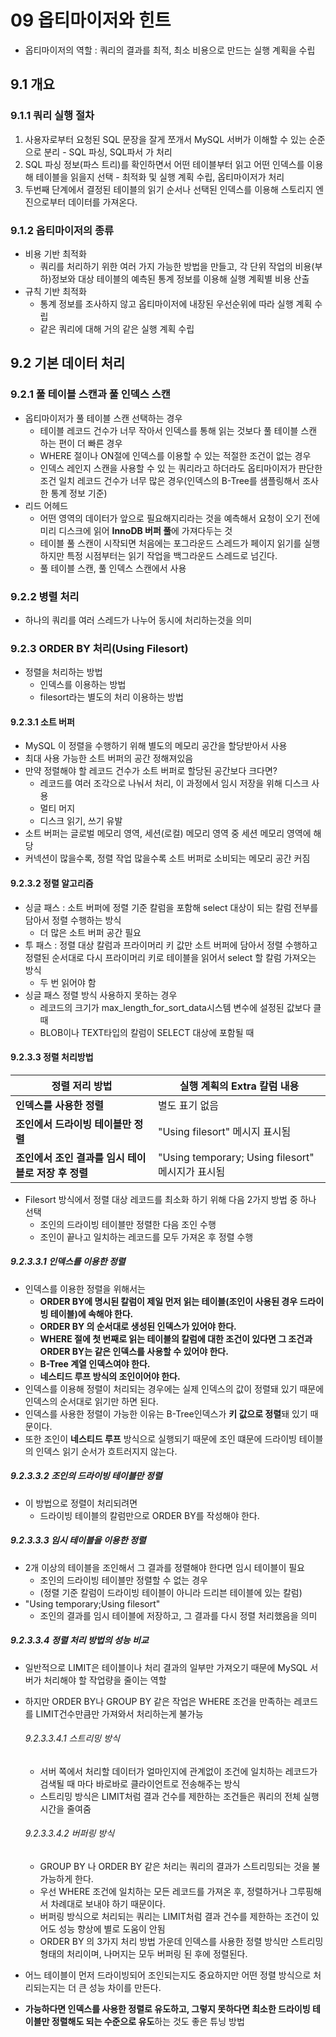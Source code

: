 # 09 옵티마이저와 힌트

* 옵티마이저의 역할 : 쿼리의 결과를 최적, 최소 비용으로 만드는 실행 계획을 수립

## 9.1 개요

### 9.1.1 쿼리 실행 절차

1. 사용자로부터 요청된 SQL 문장을 잘게 쪼개서 MySQL 서버가 이해할 수 있는 순준으로 분리 - SQL 파싱, SQL파서 가 처리
2. SQL 파싱 정보(파스 트리)를 확인하면서 어떤 테이블부터 읽고 어떤 인덱스를 이용해 테이블을 읽을지 선택 - 최적화 및 실행 계획 수립, 옵티마이저가 처리
3. 두번째 단계에서 결정된 테이블의 읽기 순서나 선택된 인덱스를 이용해 스토리지 엔진으로부터 데이터를 가져온다.

### 9.1.2 옵티마이저의 종류

* 비용 기반 최적화
  * 쿼리를 처리하기 위한 여러 가지 가능한 방법을 만들고, 각 단위 작업의 비용(부하)정보와 대상 테이블의 예측된 통계 정보를 이용해 실행 계획별 비용 산출
* 규칙 기반 최적화 
  * 통계 정보를 조사하지 않고 옵티마이저에 내장된 우선순위에 따라 실행 계획 수립
  * 같은 쿼리에 대해 거의 같은 실행 계획 수립

## 9.2 기본 데이터 처리

### 9.2.1 풀 테이블 스캔과 풀 인덱스 스캔

* 옵티마이저가 풀 테이블 스캔 선택하는 경우
  * 테이블 레코드 건수가 너무 작아서 인덱스를 통해 읽는 것보다 풀 테이블 스캔 하는 편이 더 빠른 경우 
  * WHERE 절이나 ON절에 인덱스를 이용할 수 있는 적절한 조건이 없는 경우
  * 인덱스 레인지 스캔을 사용할 수 있 는 쿼리라고 하더라도 옵티마이저가 판단한 조건 일치 레코드 건수가 너무 많은 경우(인덱스의 B-Tree를 샘플링해서 조사한 통계 정보 기준)
* 리드 어헤드 
  * 어떤 영역의 데이터가 앞으로 필요해지리라는 것을 예측해서 요청이 오기 전에 미리 디스크에 읽어 **InnoDB 버퍼 풀**에 가져다두는 것
  * 테이블 풀 스캔이 시작되면 처음에는 포그라운드 스레드가 페이지 읽기를 실행하지만 특정 시점부터는 읽기 작업을 백그라운드 스레드로 넘긴다.
  * 풀 테이블 스캔, 풀 인덱스 스캔에서 사용

### 9.2.2 병렬 처리

* 하나의 쿼리를 여러 스레드가 나누어 동시에 처리하는것을 의미

### 9.2.3 ORDER BY 처리(Using Filesort)

* 정렬을 처리하는 방법
  * 인덱스를 이용하는 방법
  * filesort라는 별도의 처리 이용하는 방법

#### 9.2.3.1 소트 버퍼

* MySQL 이 정렬을 수행하기 위해 별도의 메모리 공간을 할당받아서 사용
* 최대 사용 가능한 소트 버퍼의 공간 정해져있음
* 만약 정렬해야 할 레코드 건수가 소트 버퍼로 할당된 공간보다 크다면?
  * 레코드를 여러 조각으로 나눠서 처리, 이 과정에서 임시 저장을 위해 디스크 사용
  * 멀티 머지
  * 디스크 읽기, 쓰기 유발
* 소트 버퍼는 글로벌 메모리 영역, 세션(로컬) 메모리 영역 중 세션 메모리 영역에 해당
* 커넥션이 많을수록, 정렬 작업 많을수록 소트 버퍼로 소비되는 메모리 공간 커짐

#### 9.2.3.2 정렬 알고리즘

* 싱글 패스 : 소트 버퍼에 정렬 기준 칼럼을 포함해  select 대상이 되는 칼럼 전부를 담아서 정렬 수행하는 방식
  * 더 많은 소트 버퍼 공간 필요
* 투 패스 : 정렬 대상 칼럼과 프라이머리 키 값만 소트 버퍼에 담아서 정렬 수행하고 정렬된 순서대로 다시 프라이머리 키로 테이블을 읽어서 select 할 칼럼 가져오는 방식
  * 두 번 읽어야 함
* 싱글 패스 정렬 방식 사용하지 못하는 경우
  * 레코드의 크기가 max_length_for_sort_data시스템 변수에 설정된 값보다 클 때
  * BLOB이나  TEXT타입의 칼럼이 SELECT 대상에 포함될 때

#### 9.2.3.3 정렬 처리방법

| 정렬 저리 방법                                      | 실행 계획의 Extra 칼럼 내용                       |
| --------------------------------------------------- | ------------------------------------------------- |
| **인덱스를 사용한 정렬**                            | 별도 표기 없음                                    |
| **조인에서 드라이빙 테이블만 정렬**                 | "Using filesort" 메시지 표시됨                    |
| **조인에서 조인 결과를 임시 테이블로 저장 후 정렬** | "Using temporary; Using filesort" 메시지가 표시됨 |

* Filesort 방식에서 정렬 대상 레코드를 최소화 하기 위해 다음 2가지 방법 중 하나 선택
  * 조인의 드라이빙 테이블만 정렬한 다음 조인 수행
  * 조인이 끝나고 일치하는 레코드를 모두 가져온 후 정렬 수행

##### 9.2.3.3.1 인덱스를 이용한 정렬

* 인덱스를 이용한 정렬을 위해서는
  * **ORDER BY에 명시된 칼럼이 제일 먼저 읽는 테이블(조인이 사용된 경우 드라이빙 테이블)에 속해야 한다.**
  * **ORDER BY 의 순서대로 생성된 인덱스가 있어야 한다.**
  * **WHERE 절에 첫 번째로 읽는 테이블의 칼럼에 대한 조건이 있다면 그 조건과 ORDER BY는 같은 인덱스를 사용할 수 있어야 한다.**
  * **B-Tree 계열 인덱스여야 한다.**
  * **네스티드 루프 방식의 조인이어야 한다.**
* 인덱스를 이용해 정렬이 처리되는 경우에는 실제 인덱스의 값이 정렬돼 있기 때문에 인덱스의 순서대로 읽기만 하면 된다.
* 인덱스를 사용한 정렬이 가능한 이유는 B-Tree인덱스가 **키 값으로 정렬**돼 있기 때문이다.
* 또한 조인이 **네스티드 루프** 방식으로 실행되기 때문에 조인 떄문에 드라이빙 테이블의 인덱스 읽기 순서가 흐트러지지 않는다.

##### 9.2.3.3.2 조인의 드라이빙 테이블만 정렬

* 이 방법으로 정렬이 처리되려면
  * 드라이빙 테이블의 칼럼만으로 ORDER BY를 작성해야 한다.

##### 9.2.3.3.3 임시 테이블을 이용한 정렬

* 2개 이상의 테이블을 조인해서 그 결과를 정렬해야 한다면 임시 테이블이 필요
  * 조인의 드라이빙 테이블만 정렬할 수 없는 경우
  * (정렬 기준 칼럼이 드라이빙 테이블이 아니라 드리븐 테이블에 있는 칼럼)
* "Using temporary;Using filesort"
  * 조인의 결과를 임시 테이블에 저장하고, 그 결과를 다시 정렬 처리했음을 의미

##### 9.2.3.3.4 정렬 처리 방법의 성능 비교

* 일반적으로 LIMIT은 테이블이나 처리 결과의 일부만 가져오기 때문에 MySQL 서버가 처리해야 할 작업량을 줄이는 역할

* 하지만 ORDER BY나 GROUP BY 같은 작업은 WHERE 조건을 만족하는 레코드를 LIMIT건수만큼만 가져와서 처리하는게 불가능

  ###### 9.2.3.3.4.1 스트리밍 방식

  * 서버 쪽에서 처리할 데이터가 얼마인지에 관계없이 조건에 일치하는 레코드가 검색될 때 마다 바로바로 클라이언트로 전송해주는 방식
  * 스트리밍 방식은 LIMIT처럼 결과 건수를 제한하는 조건들은 쿼리의 전체 실행 시간을 줄여줌

  ###### 9.2.3.3.4.2 버퍼링 방식

  * GROUP BY 나 ORDER BY 같은 처리는 쿼리의 결과가 스트리밍되는 것을 불가능하게 한다.
  * 우선 WHERE 조건에 일치하는 모든 레코드를 가져온 후, 정렬하거나 그루핑해서 차례대로 보내야 하기 때문이다.
  * 버퍼링 방식으로 처리되는 쿼리는 LIMIT처럼 결과 건수를 제한하는 조건이 있어도 성능 향상에 별로 도움이 안됨
  * ORDER BY 의 3가지 처리 방법 가운데 인덱스를 사용한 정렬 방식만 스트리밍 형태의 처리이며, 나머지는 모두 버퍼링 된 후에 정렬된다.

* 어느 테이블이 먼저 드라이빙되어 조인되는지도 중요하지만 어떤 정렬 방식으로 처리되는지는 더 큰 성능 차이를 만든다.
* **가능하다면 인덱스를 사용한 정렬로 유도하고, 그렇지 못하다면 최소한 드라이빙 테이블만 정렬해도 되는 수준으로 유도**하는 것도 좋은 튜닝 방법